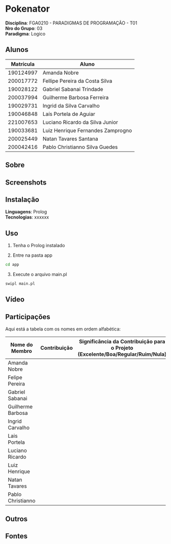 # Pokenator
 

**Disciplina**: FGA0210 - PARADIGMAS DE PROGRAMAÇÃO - T01 <br>
**Nro do Grupo**: 03 <br>
**Paradigma**: Logico <br>

## Alunos
| Matrícula | Aluno                             |
| --------- | --------------------------------- |
| 190124997 | Amanda Nobre                      |
| 200017772 | Fellipe Pereira da Costa Silva    |
| 190028122 | Gabriel Sabanai Trindade          |
| 200037994 | Guilherme Barbosa Ferreira        |
| 190029731 | Ingrid da Silva Carvalho          |
| 190046848 | Laís Portela de Aguiar            |
| 221007653 | Luciano Ricardo da Silva Junior   |
| 190033681 | Luiz Henrique Fernandes Zamprogno |
| 200025449 | Natan Tavares Santana             |
| 200042416 | Pablo Christianno Silva Guedes    |


## Sobre 
<!-- Descreva o seu projeto em linhas gerais. 
Use referências, links, que permitam conhecer um pouco mais sobre o projeto.
Capriche nessa seção, pois ela é a primeira a ser lida pelos interessados no projeto. -->

## Screenshots
<!-- Adicione 2 ou mais screenshots do projeto em termos de interface e/ou funcionamento. -->

## Instalação 
**Linguagens**: Prolog<br>
**Tecnologias**: xxxxxx<br> <!--TODO -->
<!-- Descreva os pré-requisitos para rodar o seu projeto e os comandos necessários.
Insira um manual ou um script para auxiliar ainda mais.
Gifs animados e outras ilustrações são bem-vindos! -->

## Uso 
<!-- Explique como usar seu projeto.
Procure ilustrar em passos, com apoio de telas do software, seja com base na interface gráfica, seja com base no terminal.
Nessa seção, deve-se revelar de forma clara sobre o funcionamento do software. -->

1. Tenha o Prolog instalado

2. Entre na pasta app
```bash
cd app
```

3. Execute o arquivo main.pl
```bash
swipl main.pl
```

## Vídeo
<!-- Adicione 1 ou mais vídeos com a execução do projeto.
Procure: 
(i) Introduzir o projeto;
(ii) Mostrar passo a passo o código, explicando-o, e deixando claro o que é de terceiros, e o que é contribuição real da equipe;
(iii) Apresentar particularidades do Paradigma, da Linguagem, e das Tecnologias, e
(iV) Apresentar lições aprendidas, contribuições, pendências, e ideias para trabalhos futuros.
OBS: TODOS DEVEM PARTICIPAR, CONFERINDO PONTOS DE VISTA.
TEMPO: +/- 15min -->

## Participações

Aqui está a tabela com os nomes em ordem alfabética:

| Nome do Membro    | Contribuição | Significância da Contribuição para o Projeto (Excelente/Boa/Regular/Ruim/Nula) | Comprobatórios           |
| ----------------- | ------------ | ------------------------------------------------------------------------------ | ------------------------ |
| Amanda Nobre      |              |                                                                                | [Nome do PR](link_do_PR) |
| Felipe Pereira    |              |                                                                                | [Nome do PR](link_do_PR) |
| Gabriel Sabanai   |              |                                                                                | [Nome do PR](link_do_PR) |
| Guilherme Barbosa |              |                                                                                | [Nome do PR](link_do_PR) |
| Ingrid Carvalho   |              |                                                                                | [Nome do PR](link_do_PR) |
| Lais Portela      |              |                                                                                | [Nome do PR](link_do_PR) |
| Luciano Ricardo   |              |                                                                                | [Nome do PR](link_do_PR) |
| Luiz Henrique     |              |                                                                                | [Nome do PR](link_do_PR) |
| Natan Tavares     |              |                                                                                | [Nome do PR](link_do_PR) |
| Pablo Christianno |              |                                                                                | [Nome do PR](link_do_PR) |

## Outros 
<!-- Quaisquer outras informações sobre o projeto podem ser descritas aqui. Não esqueça, entretanto, de informar sobre:
(i) Lições Aprendidas;
(ii) Percepções;
(iii) Contribuições e Fragilidades, e
(iV) Trabalhos Futuros. -->

## Fontes
<!-- Referencie, adequadamente, as referências utilizadas.
Indique ainda sobre fontes de leitura complementares. -->
